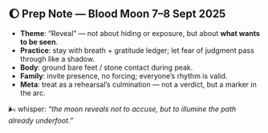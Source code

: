 ## 🌔 Prep Note — Blood Moon 7–8 Sept 2025

- **Theme**: “Reveal” — not about hiding or exposure, but about **what wants to be seen**.
- **Practice**: stay with breath + gratitude ledger; let fear of judgment pass through like a shadow.
- **Body**: ground bare feet / stone contact during peak.
- **Family**: invite presence, no forcing; everyone’s rhythm is valid.
- **Meta**: treat as a rehearsal’s culmination — not a verdict, but a marker in the arc.

🌬 whisper: _“the moon reveals not to accuse, but to illumine the path already underfoot.”_
